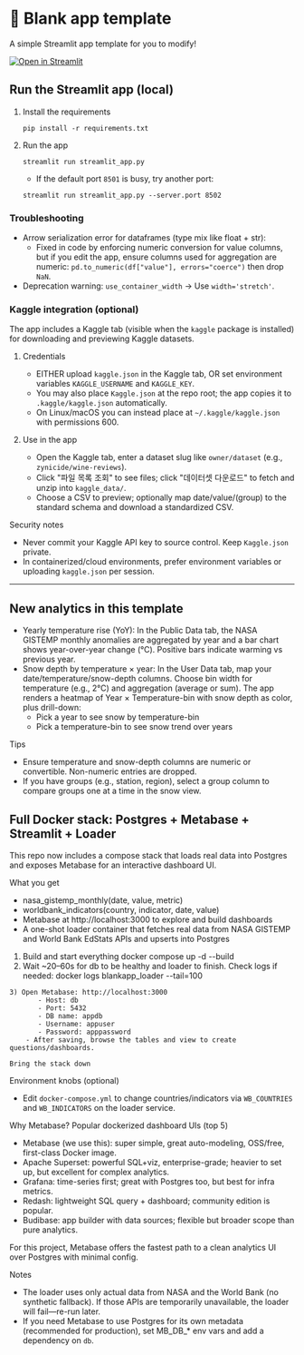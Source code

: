 # 🎈 Blank app template

A simple Streamlit app template for you to modify!

[![Open in Streamlit](https://static.streamlit.io/badges/streamlit_badge_black_white.svg)](https://blank-app-template.streamlit.app/)

## Run the Streamlit app (local)

1. Install the requirements

   ```
   pip install -r requirements.txt
   ```

2. Run the app

   ```
   streamlit run streamlit_app.py
   ```

   - If the default port `8501` is busy, try another port:

   ```
   streamlit run streamlit_app.py --server.port 8502
   ```

### Troubleshooting

- Arrow serialization error for dataframes (type mix like float + str):
  - Fixed in code by enforcing numeric conversion for value columns, but if you edit the app, ensure
    columns used for aggregation are numeric: `pd.to_numeric(df["value"], errors="coerce")` then drop `NaN`.
- Deprecation warning: `use_container_width` → Use `width='stretch'`.

### Kaggle integration (optional)

The app includes a Kaggle tab (visible when the `kaggle` package is installed) for downloading and previewing Kaggle datasets.

1) Credentials
   - EITHER upload `kaggle.json` in the Kaggle tab, OR set environment variables `KAGGLE_USERNAME` and `KAGGLE_KEY`.
   - You may also place `Kaggle.json` at the repo root; the app copies it to `.kaggle/kaggle.json` automatically.
   - On Linux/macOS you can instead place at `~/.kaggle/kaggle.json` with permissions 600.

2) Use in the app
   - Open the Kaggle tab, enter a dataset slug like `owner/dataset` (e.g., `zynicide/wine-reviews`).
   - Click "파일 목록 조회" to see files; click "데이터셋 다운로드" to fetch and unzip into `kaggle_data/`.
   - Choose a CSV to preview; optionally map date/value/(group) to the standard schema and download a standardized CSV.

Security notes
- Never commit your Kaggle API key to source control. Keep `Kaggle.json` private.
- In containerized/cloud environments, prefer environment variables or uploading `kaggle.json` per session.

---

## New analytics in this template

- Yearly temperature rise (YoY): In the Public Data tab, the NASA GISTEMP monthly anomalies are aggregated by year and a bar chart shows year-over-year change (°C). Positive bars indicate warming vs previous year.
- Snow depth by temperature × year: In the User Data tab, map your date/temperature/snow-depth columns. Choose bin width for temperature (e.g., 2°C) and aggregation (average or sum). The app renders a heatmap of Year × Temperature-bin with snow depth as color, plus drill-down:
   - Pick a year to see snow by temperature-bin
   - Pick a temperature-bin to see snow trend over years

Tips
- Ensure temperature and snow-depth columns are numeric or convertible. Non-numeric entries are dropped.
- If you have groups (e.g., station, region), select a group column to compare groups one at a time in the snow view.

## Full Docker stack: Postgres + Metabase + Streamlit + Loader

This repo now includes a compose stack that loads real data into Postgres and exposes Metabase for an interactive dashboard UI.

What you get
   - nasa_gistemp_monthly(date, value, metric)
   - worldbank_indicators(country, indicator, date, value)
- Metabase at http://localhost:3000 to explore and build dashboards
- A one-shot loader container that fetches real data from NASA GISTEMP and World Bank EdStats APIs and upserts into Postgres

1) Build and start everything
docker compose up -d --build
2) Wait ~20–60s for db to be healthy and loader to finish. Check logs if needed:
docker logs blankapp_loader --tail=100
```
3) Open Metabase: http://localhost:3000
       - Host: db
       - Port: 5432
       - DB name: appdb
       - Username: appuser
       - Password: apppassword
    - After saving, browse the tables and view to create questions/dashboards.

Bring the stack down
```

Environment knobs (optional)
- Edit `docker-compose.yml` to change countries/indicators via `WB_COUNTRIES` and `WB_INDICATORS` on the loader service.

Why Metabase? Popular dockerized dashboard UIs (top 5)
- Metabase (we use this): super simple, great auto-modeling, OSS/free, first-class Docker image.
- Apache Superset: powerful SQL+viz, enterprise-grade; heavier to set up, but excellent for complex analytics.
- Grafana: time-series first; great with Postgres too, but best for infra metrics.
- Redash: lightweight SQL query + dashboard; community edition is popular.
- Budibase: app builder with data sources; flexible but broader scope than pure analytics.

For this project, Metabase offers the fastest path to a clean analytics UI over Postgres with minimal config.

Notes
- The loader uses only actual data from NASA and the World Bank (no synthetic fallback). If those APIs are temporarily unavailable, the loader will fail—re-run later.
- If you need Metabase to use Postgres for its own metadata (recommended for production), set MB_DB_* env vars and add a dependency on `db`.

